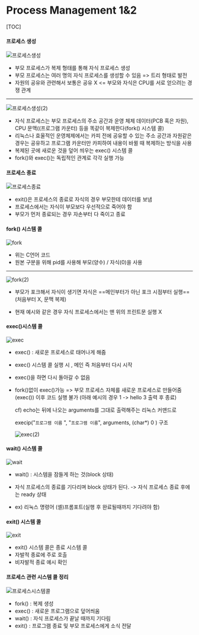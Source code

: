 # Process Management 1&2

[TOC]

#### 프로세스 생성

![프로세스생성](assets\프로세스생성.png)

- 부모 프로세스가 복제 형태를 통해 자식 프로세스 생성
- 부모 프로세스는 여러 명의 자식 프로세스를 생성할 수 있음 => 트리 형태로 발전
- 자원의 공유와 관련해서 보통은 공유 X <= 부모와 자식은 CPU를 서로 얻으려는 경쟁 관계

<hr>

![프로세스생성(2)](assets\프로세스생성(2).png)

- 자식 프로세스는 부모 프로세스의 주소 공간과 운영 체제 데이터(PCB 혹은 자원), CPU 문맥((프로그램 카운터) 등을 똑같이 복제한다(fork() 시스템 콜)
- 리눅스나 효울적인 운영체제에서는 카피 전에 공유할 수 있는 주소 공간과 자원같은 경우는 공유하고 프로그램 카운터만 카피하여 내용이 바뀔 때 복제하는 방식을 사용
- 복제된 곳에 새로운 것을 덮어 씌우는 exec() 시스템 콜
- fork()와 exec()는 독립적인 관계로 각각 실행 가능



#### 프로세스 종료

![프로세스종료](assets\프로세스종료.png)

- exit()은 프로세스의 종료로 자식의 경우 부모한테 데이터를 보냄
- 프로세스에서는 자식이 부모보다 우선적으로 죽어야 함
- 부모가 먼저 종료되는 경우 자손부터 다 죽이고 종료



#### fork() 시스템 콜

![fork](assets\fork.png)

- 위는 C언어 코드
- 원본 구분을 위해  pid를 사용해 부모(양수) / 자식(0)을 사용

<hr>

![fork(2)](assets\fork(2).png)

- 부모가 포크해서 자식이 생기면 자식은 ==메인부터가 아닌 포크 시점부터 실행==(처음부터 X, 문맥 복제)

- 현재 예시와 같은 경우 자식 프로세스에서는 맨 위의 프린트문 실행 X

#### exec()시스템 콜

![exec](assets\exec.png)

- exec() : 새로운 프로세스로 태어나게 해줌

- exec() 시스템 콜 실행 시 , 메인 즉 처음부터 다시 시작

- exec()을 하면 다시 돌아갈 수 없음

- fork()없이 exec()가능 => 부모 프로세스 자체를 새로운 프로세스로 만들어줌(exec()) 이후 코드 실행 불가 (아래 예시의 경우 1 -> hello 3 출력 후 종료)

  cf) echo는 뒤에 나오는 arguments를 그대로 출력해주는 리눅스 커맨드로 

  execip("`프로그램 이름` ", "`프로그램 이름`",  arguments, (char*) 0 ) 구조

  ![exec(2)](assets\exec(2).png)



#### wait() 시스템 콜

![wait](assets\wait.png)

- wait() : 시스템을 잠들게 하는 것(block 상태)
- 자식 프로세스의 종료를 기다리며 block 상태가 된다. -> 자식 프로세스 종료 후에는 ready 상태

- ex) 리눅스 명령어 (셸)프롬포트(실행 후 완료될때까지 기다려야 함)

  

#### exit() 시스템 콜

![exit](assets\exit.png)

- exit() 시스템 콜은 종료 시스템 콜
- 자발적 종료에 주로 호출
- 비자발적 종료 예시 확인



#### 프로세스 관련 시스템 콜 정리

![프로세스시스템콜](assets\시스템콜.png)

- fork() : 복제 생성
- exec() : 새로운 프로그램으로 덮어씌움
- wait() : 자식 프로세스가 끝날 때까지 기다림
- exit() : 프로그램 종료 및 부모 프로세스에게 소식 전달